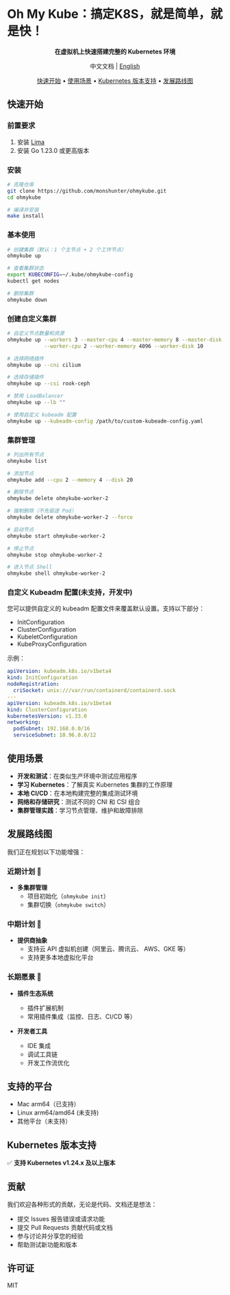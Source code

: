 # Oh My Kube：搞定K8S，就是简单，就是快！

<p align="center">
  <strong>在虚拟机上快速搭建完整的 Kubernetes 环境</strong>
</p>

<p align="center">
  中文文档 | <a href="README.md">English</a>
</p>

<p align="center">
  <a href="#快速开始">快速开始</a> •
  <a href="#使用场景">使用场景</a> •
  <a href="#kubernetes-版本支持">Kubernetes 版本支持</a> •
  <a href="#发展路线图">发展路线图</a>
</p>

## 快速开始

### 前置要求

1. 安装 [Lima](https://github.com/lima-vm/lima)
2. 安装 Go 1.23.0 或更高版本

### 安装

```bash
# 克隆仓库
git clone https://github.com/monshunter/ohmykube.git
cd ohmykube

# 编译并安装
make install
```

### 基本使用

```bash
# 创建集群（默认：1 个主节点 + 2 个工作节点）
ohmykube up

# 查看集群状态
export KUBECONFIG=~/.kube/ohmykube-config
kubectl get nodes

# 删除集群
ohmykube down
```

### 创建自定义集群

```bash
# 自定义节点数量和资源
ohmykube up --workers 3 --master-cpu 4 --master-memory 8 --master-disk 20 \
            --worker-cpu 2 --worker-memory 4096 --worker-disk 10

# 选择网络插件
ohmykube up --cni cilium

# 选择存储插件
ohmykube up --csi rook-ceph

# 禁用 LoadBalancer
ohmykube up --lb ""

# 使用自定义 kubeadm 配置
ohmykube up --kubeadm-config /path/to/custom-kubeadm-config.yaml
```

### 集群管理

```bash
# 列出所有节点
ohmykube list

# 添加节点
ohmykube add --cpu 2 --memory 4 --disk 20

# 删除节点
ohmykube delete ohmykube-worker-2

# 强制删除（不先驱逐 Pod）
ohmykube delete ohmykube-worker-2 --force

# 启动节点
ohmykube start ohmykube-worker-2

# 停止节点
ohmykube stop ohmykube-worker-2

# 进入节点 Shell
ohmykube shell ohmykube-worker-2

```

### 自定义 Kubeadm 配置(未支持，开发中)

您可以提供自定义的 kubeadm 配置文件来覆盖默认设置。支持以下部分：

- InitConfiguration
- ClusterConfiguration
- KubeletConfiguration
- KubeProxyConfiguration

示例：

```yaml
apiVersion: kubeadm.k8s.io/v1beta4
kind: InitConfiguration
nodeRegistration:
  criSocket: unix:///var/run/containerd/containerd.sock
---
apiVersion: kubeadm.k8s.io/v1beta4
kind: ClusterConfiguration
kubernetesVersion: v1.33.0
networking:
  podSubnet: 192.168.0.0/16
  serviceSubnet: 10.96.0.0/12
```

## 使用场景

- **开发和测试**：在类似生产环境中测试应用程序
- **学习 Kubernetes**：了解真实 Kubernetes 集群的工作原理
- **本地 CI/CD**：在本地构建完整的集成测试环境
- **网络和存储研究**：测试不同的 CNI 和 CSI 组合
- **集群管理实践**：学习节点管理、维护和故障排除

## 发展路线图

我们正在规划以下功能增强：

### 近期计划 🚀

- **多集群管理**
  - 项目初始化（`ohmykube init`）
  - 集群切换（`ohmykube switch`）

### 中期计划 🔄

- **提供商抽象**
  - 支持云 API 虚拟机创建（阿里云、腾讯云、 AWS、GKE 等）
  - 支持更多本地虚拟化平台

### 长期愿景 🌈

- **插件生态系统**
  - 插件扩展机制
  - 常用插件集成（监控、日志、CI/CD 等）

- **开发者工具**
  - IDE 集成
  - 调试工具链
  - 开发工作流优化

## 支持的平台

- Mac arm64（已支持）
- Linux arm64/amd64 (未支持)
- 其他平台（未支持）

## Kubernetes 版本支持

✅ **支持 Kubernetes v1.24.x 及以上版本**

## 贡献

我们欢迎各种形式的贡献，无论是代码、文档还是想法：

- 提交 Issues 报告错误或请求功能
- 提交 Pull Requests 贡献代码或文档
- 参与讨论并分享您的经验
- 帮助测试新功能和版本

## 许可证

MIT
